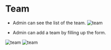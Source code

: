 # Team

- Admin can see the list of the team.
![team](/screenshots/team.png)

- Admin can add a team by filling up the form. 

![team](/screenshots/team_add_1.png)
![team](/screenshots/team_add_2.png)

